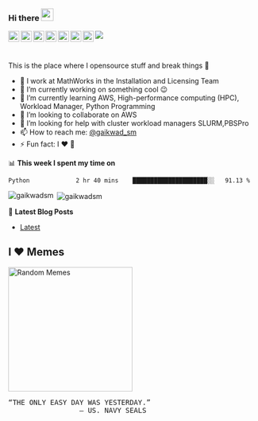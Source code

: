 ### Hi there <a href="https://www.gaikwad.xyz/"><img src="https://media.giphy.com/media/hvRJCLFzcasrR4ia7z/giphy.gif" width="25px"></a>

<a href="https://discord.com/">
  <img align="left" alt="Sandeep's Discord" width="22px" src="https://cdn.jsdelivr.net/npm/simple-icons@v3/icons/discord.svg" />
</a>
<a href="https://twitter.com/gaikwad_sm">
  <img align="left" alt="Sandeep Gaikwad | Twitter" width="22px" src="https://cdn.jsdelivr.net/npm/simple-icons@v3/icons/twitter.svg" />
</a>
<a href="https://www.linkedin.com/in/gaikwadsm/">
  <img align="left" alt="Sandeep's LinkdeIN" width="22px" src="https://cdn.jsdelivr.net/npm/simple-icons@v3/icons/linkedin.svg" />
</a>
<a href="https://t.me/gaikwadsm">
  <img align="left" alt="Sandeep's Telegram" width="22px" src="https://cdn.jsdelivr.net/npm/simple-icons@v3/icons/telegram.svg" />
</a>
<a href="https://www.instagram.com/sandeep_mg">
  <img align="left" alt="Sandeep's Instagram" width="22px" src="https://cdn.jsdelivr.net/npm/simple-icons@v3/icons/instagram.svg" />
</a>
<a href="https://www.reddit.com/user/gaikwadsm/">
  <img align="left" alt="Sandeep's Reddit" width="22px" src="https://cdn.jsdelivr.net/npm/simple-icons@v3/icons/reddit.svg" />
</a>
<a href="https://leetcode.com/gaikwadsm/">
  <img align="left" alt="Sandeep's Leetcode" width="22px" src="https://cdn.jsdelivr.net/npm/simple-icons@v3/icons/leetcode.svg" />
</a>

![](https://visitor-badge.glitch.me/badge?page_id=gaikwadsm.gaikwadsm)

<br />

<!--
- 🔭 I’m currently working on ...
- 🌱 I’m currently learning ...
- 👯 I’m looking to collaborate on ...
- 🤔 I’m looking for help with ...
- 💬 Ask me about ...
- 📫 How to reach me: ...
- 😄 Pronouns: ...
- ⚡ Fun fact: ...
-->

This is the place where I opensource stuff and break things :rofl:

- 💼 I work at MathWorks in the Installation and Licensing Team
- 🔭 I’m currently working on something cool :wink:
- 🌱 I’m currently learning AWS, High-performance computing (HPC), Workload Manager, Python Programming
- 👯 I’m looking to collaborate on AWS
- 🤔 I’m looking for help with cluster workload managers SLURM,PBSPro
- 📫 How to reach me: [@gaikwad_sm](https://twitter.com/gaikwad_sm)
- ⚡ Fun fact: I :heart: :poultry_leg:

📊 **This week I spent my time on**
<!--START_SECTION:waka-->
```text
Python             2 hr 40 mins    █████████████████████░░   91.13 % 
```
<!--END_SECTION:waka-->

<p><img align="left" src="https://github-readme-stats.vercel.app/api/top-langs/?username=gaikwadsm&layout=compact&theme=dark" alt="gaikwadsm" /></p>
<p>&nbsp;<img align="center" src="https://github-readme-stats.vercel.app/api?username=gaikwadsm&show_icons=true&theme=dark" alt="gaikwadsm" /></p>

📕 **Latest Blog Posts**
<!-- BLOG-POST-LIST:START -->
- [Latest](https://www.gaikwad.xyz/)
<!-- BLOG-POST-LIST:END -->


## I ❤️ Memes

<img alt="Random Memes" height="250px" src="https://www.ohidur.com/memes/random.jpg?_n=4">

<pre>
“THE ONLY EASY DAY WAS YESTERDAY.” 
                 — US. NAVY SEALS
</pre>
